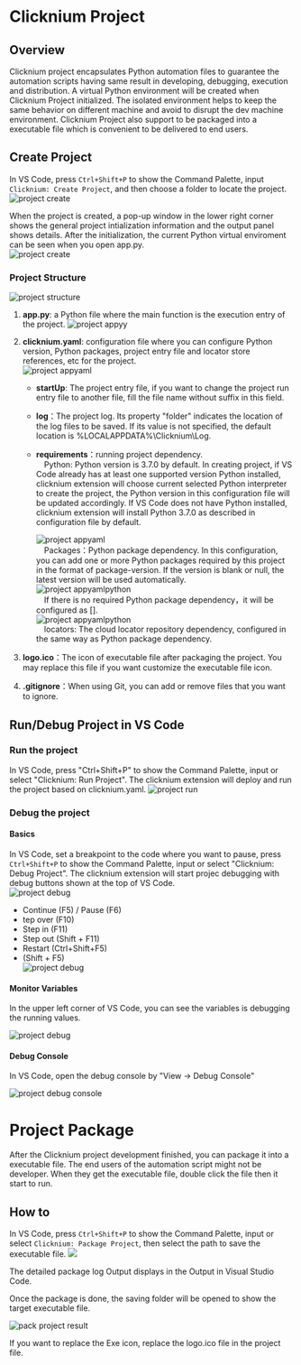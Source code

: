 
# Clicknium Project

## Overview
Clicknium project encapsulates Python automation files to guarantee the automation scripts having same result in developing, debugging, execution and distribution. A virtual Python environment will be created when Clicknium Project initialized. The isolated environment helps to keep the same behavior on different machine and avoid to disrupt the dev machine environment. Clicknium Project also support to be packaged into a executable file which is convenient to be delivered to end users.


## Create Project

In VS Code, press `Ctrl+Shift+P` to show the Command Palette, input `Clicknium: Create Project`, and then choose a folder to locate the project.
![project create](../img/create_project.gif)

When the project is created, a pop-up window in the lower right corner shows the general project intialization information and the output panel shows details. After the  initialization, the current Python virtual enviroment can be seen when you open app.py.  
![project create](../img/create_project_apppy_env.png)

### Project Structure

![project structure](../img/create_project_1.png)

1. **app.py**: a Python file where the main function is the execution entry of the project.
   ![project appyy](../img/create_project_apppy.png)

2. **clicknium.yaml**: configuration file where you can configure Python version, Python packages, project entry file and locator store references, etc for the project.  
   ![project appyaml](../img/create_project_appyaml.png)
   
   - **startUp**: The project entry file, if you want to change the project run entry file to another file, fill the file name without suffix in this field.  
   
   - **log**：The project log. Its property "folder" indicates the location of the log files to be saved. If its value is not specified, the default location is %LOCALAPPDATA%\Clicknium\Log.
   
   - **requirements**：running project dependency.  
     &emsp;Python: Python version is 3.7.0 by default. In creating project, if VS Code already has at least one supported version Python installed, clicknium extension will choose current selected Python interpreter to create the project, the Python version in this configuration file will be updated accordingly. If VS Code does not have Python installed, clicknium extension will install Python 3.7.0 as described in configuration file by default.
     
     ![project appyaml](../img/create_project_appyaml_python_config.png)  
     &emsp;Packages：Python package dependency. In this configuration, you can add one or more Python packages required by this project in the format of package-version. If the version is blank or null, the latest version will be used automatically.  
     ![project appyamlpython](../img/create_project_appyaml_python.png)  
     &emsp;If there is no required Python package dependency，it will be configured as [].  
     ![project appyamlpython](../img/create_project_appyaml_python_clear.png)  
     &emsp;locators: The cloud locator repository dependency, configured in the same way as Python package dependency.

3. **logo.ico**：The icon of executable file after packaging the project. You may replace this file if you want customize the executable file icon.  

4. **.gitignore**：When using Git, you can add or remove files that you want to ignore.

## Run/Debug Project in VS Code

### Run the project

In VS Code, press "Ctrl+Shift+P" to show the Command Palette, input or select "Clicknium: Run Project". The clicknium extension will deploy and run the project based on clicknium.yaml.
![project run](../img/run_project.gif) 

### Debug the project

#### Basics

In VS Code, set a breakpoint to the code where you want to pause,
press `Ctrl+Shift+P` to show the Command Palette, input or select "Clicknium: Debug Project". The clicknium extension will start projec debugging with debug buttons shown at the top of VS Code.  
![project debug](../img/debug_project_3.png)  
- Continue (F5) / Pause (F6)  
- tep over (F10)  
- Step in (F11)  
- Step out (Shift + F11)  
- Restart (Ctrl+Shift+F5)  
-  (Shift + F5)  
![project debug](../img/debug_project.gif)

#### Monitor Variables

In the upper left corner of VS Code, you can see the variables is debugging the running values.  

![project debug](../img/debug_project_1.png)

#### Debug Console

In VS Code, open the debug console by "View -> Debug Console"   

![project debug console](../img/debug_project_2.png)


# Project Package
After the Clicknium project development finished, you can package it into a executable file. The end users of the automation script might not be developer. When they get the executable file, double click the file then it start to run.  
## How to
In VS Code, press `Ctrl+Shift+P` to show the Command Palette, input or select `Clicknium: Package Project`, then select the path to save the executable file.
![](../img/pack_project.gif)

The detailed package log Output displays in the Output in Visual Studio Code.

Once the package is done, the saving folder will be opened to show the target executable file.

![pack project result](../img/pack_project_result.png)

If you want to replace the Exe icon, replace the logo.ico file in the project file. 
